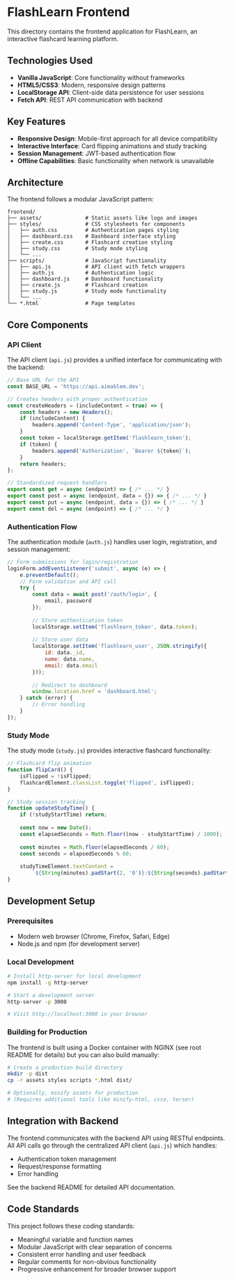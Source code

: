 # FlashLearn Frontend

This directory contains the frontend application for FlashLearn, an interactive flashcard learning platform.

## Technologies Used

- **Vanilla JavaScript**: Core functionality without frameworks
- **HTML5/CSS3**: Modern, responsive design patterns
- **LocalStorage API**: Client-side data persistence for user sessions
- **Fetch API**: REST API communication with backend

## Key Features

- **Responsive Design**: Mobile-first approach for all device compatibility
- **Interactive Interface**: Card flipping animations and study tracking
- **Session Management**: JWT-based authentication flow
- **Offline Capabilities**: Basic functionality when network is unavailable

## Architecture

The frontend follows a modular JavaScript pattern:

```
frontend/
├── assets/              # Static assets like logo and images
├── styles/              # CSS stylesheets for components
│   ├── auth.css         # Authentication pages styling
│   ├── dashboard.css    # Dashboard interface styling
│   ├── create.css       # Flashcard creation styling
│   ├── study.css        # Study mode styling
│   └── ...
├── scripts/             # JavaScript functionality
│   ├── api.js           # API client with fetch wrappers
│   ├── auth.js          # Authentication logic
│   ├── dashboard.js     # Dashboard functionality
│   ├── create.js        # Flashcard creation
│   ├── study.js         # Study mode functionality
│   └── ...
└── *.html               # Page templates
```

## Core Components

### API Client

The API client (`api.js`) provides a unified interface for communicating with the backend:

```javascript
// Base URL for the API
const BASE_URL = 'https://api.aimablem.dev';

// Creates headers with proper authentication
const createHeaders = (includeContent = true) => {
    const headers = new Headers();
    if (includeContent) {
        headers.append('Content-Type', 'application/json');
    }
    const token = localStorage.getItem('flashlearn_token');
    if (token) {
        headers.append('Authorization', `Bearer ${token}`);
    }
    return headers;
};

// Standardized request handlers
export const get = async (endpoint) => { /* ... */ }
export const post = async (endpoint, data = {}) => { /* ... */ }
export const put = async (endpoint, data = {}) => { /* ... */ }
export const del = async (endpoint) => { /* ... */ }
```

### Authentication Flow

The authentication module (`auth.js`) handles user login, registration, and session management:

```javascript
// Form submissions for login/registration
loginForm.addEventListener('submit', async (e) => {
    e.preventDefault();
    // Form validation and API call
    try {
        const data = await post('/auth/login', { 
            email, password 
        });
        
        // Store authentication token
        localStorage.setItem('flashlearn_token', data.token);
        
        // Store user data
        localStorage.setItem('flashlearn_user', JSON.stringify({
            id: data._id,
            name: data.name,
            email: data.email
        }));
        
        // Redirect to dashboard
        window.location.href = 'dashboard.html';
    } catch (error) {
        // Error handling
    }
});
```

### Study Mode

The study mode (`study.js`) provides interactive flashcard functionality:

```javascript
// Flashcard flip animation
function flipCard() {
    isFlipped = !isFlipped;
    flashcardElement.classList.toggle('flipped', isFlipped);
}

// Study session tracking
function updateStudyTime() {
    if (!studyStartTime) return;
    
    const now = new Date();
    const elapsedSeconds = Math.floor((now - studyStartTime) / 1000);
    
    const minutes = Math.floor(elapsedSeconds / 60);
    const seconds = elapsedSeconds % 60;
    
    studyTimeElement.textContent = 
        `${String(minutes).padStart(2, '0')}:${String(seconds).padStart(2, '0')}`;
}
```

## Development Setup

### Prerequisites

- Modern web browser (Chrome, Firefox, Safari, Edge)
- Node.js and npm (for development server)

### Local Development

```bash
# Install http-server for local development
npm install -g http-server

# Start a development server
http-server -p 3000

# Visit http://localhost:3000 in your browser
```

### Building for Production

The frontend is built using a Docker container with NGINX (see root README for details) but you can also build manually:

```bash
# Create a production build directory
mkdir -p dist
cp -r assets styles scripts *.html dist/

# Optionally, minify assets for production
# (Requires additional tools like minify-html, csso, terser)
```

## Integration with Backend

The frontend communicates with the backend API using RESTful endpoints. All API calls go through the centralized API client (`api.js`) which handles:

- Authentication token management
- Request/response formatting
- Error handling

See the backend README for detailed API documentation.

## Code Standards

This project follows these coding standards:

- Meaningful variable and function names
- Modular JavaScript with clear separation of concerns
- Consistent error handling and user feedback
- Regular comments for non-obvious functionality
- Progressive enhancement for broader browser support